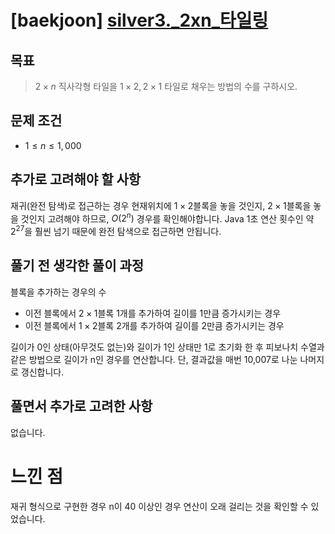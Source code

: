 # [baekjoon] [silver3._2xn_타일링](https://www.acmicpc.net/problem/11726)

## 목표
> $2 \times n$ 직사각형 타일을 $1 \times 2, 2 \times 1$ 타일로 채우는 방법의 수를 구하시오.

## 문제 조건
* $1 \leq n \leq 1,000$

## 추가로 고려해야 할 사항
재귀(완전 탐색)로 접근하는 경우 현재위치에 $1 \times 2$블록을 놓을 것인지, $2 \times 1$블록을 놓을 것인지 고려해야 하므로, $O(2^n)$ 경우를 확인해야합니다.
Java 1초 연산 횟수인 약 $2^{27}$을 훨씬 넘기 때문에 완전 탐색으로 접근하면 안됩니다. 

## 풀기 전 생각한 풀이 과정
블록을 추가하는 경우의 수
* 이전 블록에서 $2 \times 1$블록 1개를 추가하여 길이를 1만큼 증가시키는 경우
* 이전 블록에서 $1 \times 2$블록 2개를 추가하여 길이를 2만큼 증가시키는 경우

길이가 0인 상태(아무것도 없는)와 길이가 1인 상태만 1로 초기화 한 후 피보나치 수열과 같은 방법으로 길이가 n인 경우를 연산합니다.
단, 결과값을 매번 10,007로 나눈 나머지로 갱신합니다.

## 풀면서 추가로 고려한 사항
없습니다.

# 느낀 점
재귀 형식으로 구현한 경우 n이 40 이상인 경우 연산이 오래 걸리는 것을 확인할 수 있었습니다.   